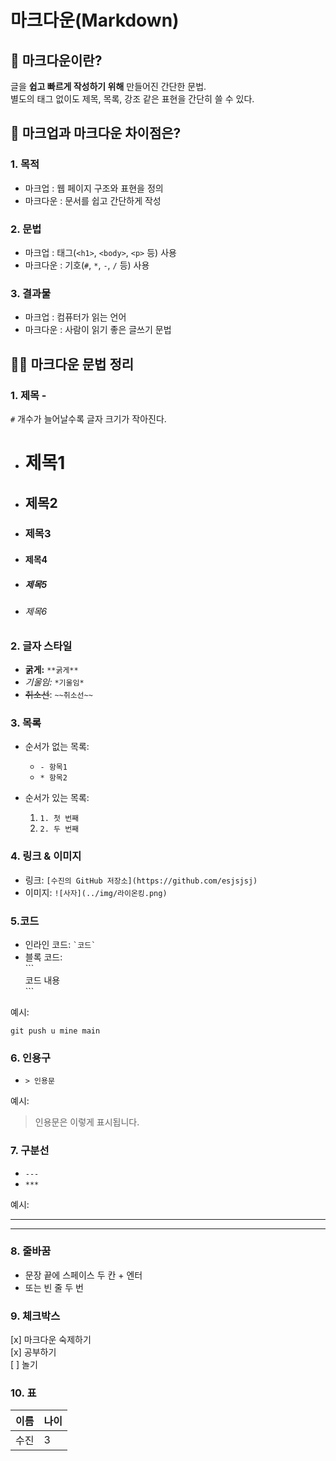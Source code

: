 # 마크다운(Markdown)

## 📑 마크다운이란?

글을 **쉽고 빠르게 작성하기 위해** 만들어진 간단한 문법.  
별도의 태그 없이도 제목, 목록, 강조 같은 표현을 간단히 쓸 수 있다.

## 🤔 마크업과 마크다운 차이점은?

### 1. 목적

- 마크업 : 웹 페이지 구조와 표현을 정의
- 마크다운 : 문서를 쉽고 간단하게 작성

### 2. 문법

- 마크업 : 태그(`<h1>`, `<body>`, `<p>` 등) 사용
- 마크다운 : 기호(`#`, `*`, `-`, `/` 등) 사용

### 3. 결과물

- 마크업 : 컴퓨터가 읽는 언어
- 마크다운 : 사람이 읽기 좋은 글쓰기 문법

## ✍🏻 마크다운 문법 정리

### 1. **제목** -

`#` 개수가 늘어날수록 글자 크기가 작아진다.

- # 제목1
- ## 제목2
- ### 제목3
- #### 제목4
- ##### 제목5
- ###### 제목6

### 2. 글자 스타일

- **굵게:** `**굵게**`
- _기울임:_ `*기울임*`
- ~~취소선~~: `~~취소선~~`

### 3. 목록

- 순서가 없는 목록:
  - `- 항목1`
  - `* 항목2`

- 순서가 있는 목록:
  1. `1. 첫 번째`
  2. `2. 두 번째`

### 4. 링크 & 이미지

- 링크: `[수진의 GitHub 저장소](https://github.com/esjsjsj)`
- 이미지: `![사자](../img/라이온킹.png)`

### 5.코드

- 인라인 코드: `` `코드` ``
- 블록 코드:  
   \`\`\`  
   코드 내용  
   \`\`\`

예시:

```
git push u mine main
```

### 6. 인용구

- `> 인용문`

예시:

> 인용문은 이렇게 표시됩니다.

### 7. 구분선

- `---`
- `***`

예시:

---

---

### 8. 줄바꿈

- 문장 끝에 스페이스 두 칸 + 엔터
- 또는 빈 줄 두 번

### 9. 체크박스

[x] 마크다운 숙제하기  
[x] 공부하기  
[ ] 놀기

### 10. 표

| 이름 | 나이 |
| ---- | ---- |
| 수진 | 3    |
